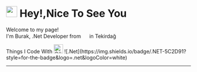 <h1><img src="https://emojis.slackmojis.com/emojis/images/1531849430/4246/blob-sunglasses.gif?1531849430" width="30"/> Hey!,Nice To See You</h1>

<p> Welcome to my page! </br> I'm Burak, .Net Developer from <img src="https://cdn-icons-png.flaticon.com/512/3909/3909414.png" width="15"> in Tekirdağ </p>
<p> Things I Code With 
  
<img alt="C#" src="https://cdn-icons-png.flaticon.com/512/6132/6132221.png" Width="25">
![.Net](https://img.shields.io/badge/.NET-5C2D91?style=for-the-badge&logo=.net&logoColor=white)
<hr>
